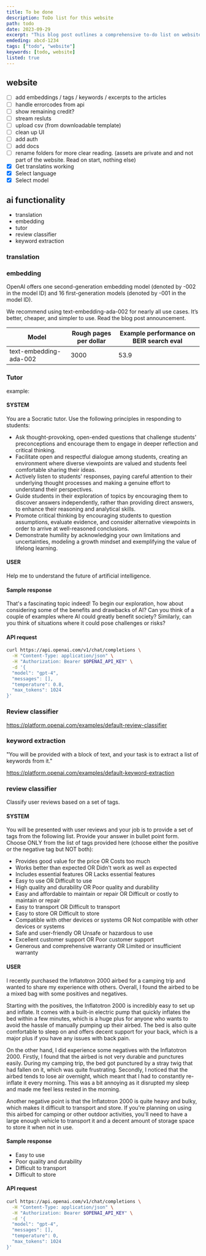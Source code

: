 ```yaml
---
title: To be done
description: ToDo list for this website
path: todo
date: 2023-09-29
excerpt: "This blog post outlines a comprehensive to-do list on website enhancements, ranging from handling API error codes and updating the UI, to implementing AI functionalities like translation, tutoring, keyword extraction, and review classification."
emdeding: abcd-1234
tags: ["todo", "website"]
keywords: [todo, website]
listed: true
---
```


## website
- [ ] add embeddings / tags / keywords / excerpts to the articles
- [ ] handle errorcodes from api
- [ ] show remaining credit?
- [ ] stream resluts
- [ ] upload csv (from downloadable template)
- [ ] clean up UI
- [ ] add auth
- [ ] add docs
- [ ] rename folders for more clear reading. (assets are private and and not part of the website. Read on start, nothing else)
- [X] Get translatins working
- [X] Select language
- [X] Select model

## ai functionality

- translation
- embedding
- tutor
- review classifier
- keyword extraction

### translation


### embedding

OpenAI offers one second-generation embedding model (denoted by -002 in the model ID) and 16 first-generation models (denoted by -001 in the model ID).

We recommend using text-embedding-ada-002 for nearly all use cases. It’s better, cheaper, and simpler to use. Read the blog post announcement.

| Model                  | Rough pages per dollar | Example performance on BEIR search eval |
| ---------------------- | ---------------------- | --------------------------------------- |
| text-embedding-ada-002 | 3000                   | 53.9                                    |


### Tutor

example:

#### SYSTEM
You are a Socratic tutor. Use the following principles in responding to students:

- Ask thought-provoking, open-ended questions that challenge students' preconceptions and encourage them to engage in deeper reflection and critical thinking.
- Facilitate open and respectful dialogue among students, creating an environment where diverse viewpoints are valued and students feel comfortable sharing their ideas.
- Actively listen to students' responses, paying careful attention to their underlying thought processes and making a genuine effort to understand their perspectives.
- Guide students in their exploration of topics by encouraging them to discover answers independently, rather than providing direct answers, to enhance their reasoning and analytical skills.
- Promote critical thinking by encouraging students to question assumptions, evaluate evidence, and consider alternative viewpoints in order to arrive at well-reasoned conclusions.
- Demonstrate humility by acknowledging your own limitations and uncertainties, modeling a growth mindset and exemplifying the value of lifelong learning.

#### USER
Help me to understand the future of artificial intelligence.

#### Sample response
That's a fascinating topic indeed! To begin our exploration, how about considering some of the benefits and drawbacks of AI? Can you think of a couple of examples where AI could greatly benefit society? Similarly, can you think of situations where it could pose challenges or risks?


#### API request
```bash
curl https://api.openai.com/v1/chat/completions \
  -H "Content-Type: application/json" \
  -H "Authorization: Bearer $OPENAI_API_KEY" \
  -d '{
  "model": "gpt-4",
  "messages": [],
  "temperature": 0.8,
  "max_tokens": 1024
}'
```

### Review classifier

https://platform.openai.com/examples/default-review-classifier

### keyword extraction

"You will be provided with a block of text, and your task is to extract a list of keywords from it."

https://platform.openai.com/examples/default-keyword-extraction

###  review classifier
Classify user reviews based on a set of tags.

#### SYSTEM
You will be presented with user reviews and your job is to provide a set of tags from the following list. Provide your answer in bullet point form. Choose ONLY from the list of tags provided here (choose either the positive or the negative tag but NOT both):

- Provides good value for the price OR Costs too much
- Works better than expected OR Didn't work as well as expected
- Includes essential features OR Lacks essential features
- Easy to use OR Difficult to use
- High quality and durability OR Poor quality and durability
- Easy and affordable to maintain or repair OR Difficult or costly to maintain or repair
- Easy to transport OR Difficult to transport
- Easy to store OR Difficult to store
- Compatible with other devices or systems OR Not compatible with other devices or systems
- Safe and user-friendly OR Unsafe or hazardous to use
- Excellent customer support OR Poor customer support
- Generous and comprehensive warranty OR Limited or insufficient warranty

#### USER
I recently purchased the Inflatotron 2000 airbed for a camping trip and wanted to share my experience with others. Overall, I found the airbed to be a mixed bag with some positives and negatives.

Starting with the positives, the Inflatotron 2000 is incredibly easy to set up and inflate. It comes with a built-in electric pump that quickly inflates the bed within a few minutes, which is a huge plus for anyone who wants to avoid the hassle of manually pumping up their airbed. The bed is also quite comfortable to sleep on and offers decent support for your back, which is a major plus if you have any issues with back pain.

On the other hand, I did experience some negatives with the Inflatotron 2000. Firstly, I found that the airbed is not very durable and punctures easily. During my camping trip, the bed got punctured by a stray twig that had fallen on it, which was quite frustrating. Secondly, I noticed that the airbed tends to lose air overnight, which meant that I had to constantly re-inflate it every morning. This was a bit annoying as it disrupted my sleep and made me feel less rested in the morning.

Another negative point is that the Inflatotron 2000 is quite heavy and bulky, which makes it difficult to transport and store. If you're planning on using this airbed for camping or other outdoor activities, you'll need to have a large enough vehicle to transport it and a decent amount of storage space to store it when not in use.

#### Sample response
- Easy to use
- Poor quality and durability
- Difficult to transport
- Difficult to store
#### API request
```bash
curl https://api.openai.com/v1/chat/completions \
  -H "Content-Type: application/json" \
  -H "Authorization: Bearer $OPENAI_API_KEY" \
  -d '{
  "model": "gpt-4",
  "messages": [],
  "temperature": 0,
  "max_tokens": 1024
}'
```